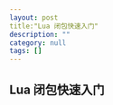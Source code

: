 ```yaml
---
layout: post
title:"Lua 闭包快速入门"
description: ""
category: null
tags: []
---
```


## Lua 闭包快速入门

<script src="https://gist.github.com/7483758.js?file=closure.lua"></script>
